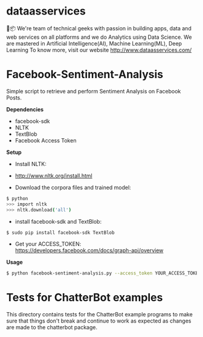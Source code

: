 # dataasservices
🔌📦 We're team of technical geeks with passion in building apps, data and web services on all platforms and we do Analytics using Data Science. We are mastered in Artificial Intelligence(AI), Machine Learning(ML), Deep Learning
To know more, visit our website http://www.dataasservices.com/

# Facebook-Sentiment-Analysis
Simple script to retrieve and perform Sentiment Analysis on Facebook Posts.


<b>Dependencies</b>
* facebook-sdk
* NLTK
* TextBlob
* Facebook Access Token

<b>Setup</b>

* Install NLTK: 
 - http://www.nltk.org/install.html
 
* Download the corpora files and trained model:
```bash
$ python
>>> import nltk
>>> nltk.download('all')
```

* install facebook-sdk and TextBlob:
```bash
$ sudo pip install facebook-sdk TextBlob
```

* Get your ACCESS_TOKEN:
https://developers.facebook.com/docs/graph-api/overview

<b>Usage</b>
```bash
$ python facebook-sentiment-analysis.py --access_token YOUR_ACCESS_TOKEN --profile=profilename
```

Tests for ChatterBot examples
=============================

This directory contains tests for the ChatterBot example programs
to make sure that things don't break and continue to work as
expected as changes are made to the chatterbot package.
